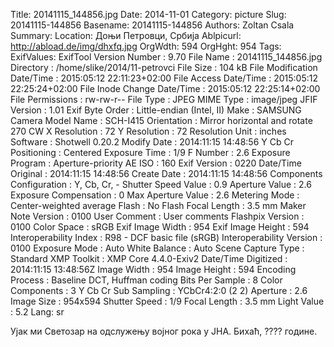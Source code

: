 Title: 20141115_144856.jpg
Date: 2014-11-01
Category: picture
Slug: 20141115-144856
Basename: 20141115-144856
Authors: Zoltan Csala
Summary:
Location: Доњи Петровци, Србија
Ablpicurl: http://abload.de/img/dhxfq.jpg
OrgWdth: 594
OrgHght: 954
Tags:
ExifValues: ExifTool Version Number : 9.70
            File Name : 20141115_144856.jpg
            Directory : /home/slike/2014/11-petrovci
            File Size : 104 kB
            File Modification Date/Time : 2015:05:12 22:11:23+02:00
            File Access Date/Time : 2015:05:12 22:25:24+02:00
            File Inode Change Date/Time : 2015:05:12 22:25:14+02:00
            File Permissions : rw-rw-r--
            File Type : JPEG
            MIME Type : image/jpeg
            JFIF Version : 1.01
            Exif Byte Order : Little-endian (Intel, II)
            Make : SAMSUNG
            Camera Model Name : SCH-I415
            Orientation : Mirror horizontal and rotate 270 CW
            X Resolution : 72
            Y Resolution : 72
            Resolution Unit : inches
            Software : Shotwell 0.20.2
            Modify Date : 2014:11:15 14:48:56
            Y Cb Cr Positioning : Centered
            Exposure Time : 1/9
            F Number : 2.6
            Exposure Program : Aperture-priority AE
            ISO : 160
            Exif Version : 0220
            Date/Time Original : 2014:11:15 14:48:56
            Create Date : 2014:11:15 14:48:56
            Components Configuration : Y, Cb, Cr, -
            Shutter Speed Value : 0.9
            Aperture Value : 2.6
            Exposure Compensation : 0
            Max Aperture Value : 2.6
            Metering Mode : Center-weighted average
            Flash : No Flash
            Focal Length : 3.5 mm
            Maker Note Version : 0100
            User Comment : User comments
            Flashpix Version : 0100
            Color Space : sRGB
            Exif Image Width : 954
            Exif Image Height : 594
            Interoperability Index : R98 - DCF basic file (sRGB)
            Interoperability Version : 0100
            Exposure Mode : Auto
            White Balance : Auto
            Scene Capture Type : Standard
            XMP Toolkit : XMP Core 4.4.0-Exiv2
            Date/Time Digitized : 2014:11:15 13:48:56Z
            Image Width : 954
            Image Height : 594
            Encoding Process : Baseline DCT, Huffman coding
            Bits Per Sample : 8
            Color Components : 3
            Y Cb Cr Sub Sampling : YCbCr4:2:0 (2 2)
            Aperture : 2.6
            Image Size : 954x594
            Shutter Speed : 1/9
            Focal Length : 3.5 mm
            Light Value : 5.2
Lang: sr

Ујак ми Светозар на одслужењу војног рока у ЈНА. Бихаћ, ???? године.
